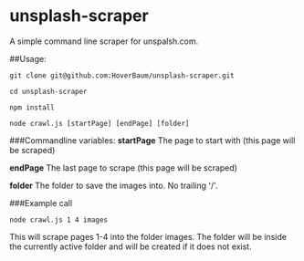 # unsplash-scraper
A simple command line scraper for unspalsh.com.

##Usage:

```
git clone git@github.com:HoverBaum/unsplash-scraper.git

cd unsplash-scraper

npm install

node crawl.js [startPage] [endPage] [folder]
```

###Commandline variables:
**startPage** The page to start with (this page will be scraped)

**endPage** The last page to scrape (this page will be scraped)

**folder** The folder to save the images into. No trailing '/'.

###Example call

`node crawl.js 1 4 images`

This will scrape pages 1-4 into the folder images. The folder will be inside the currently active folder and will be created if it does not exist.